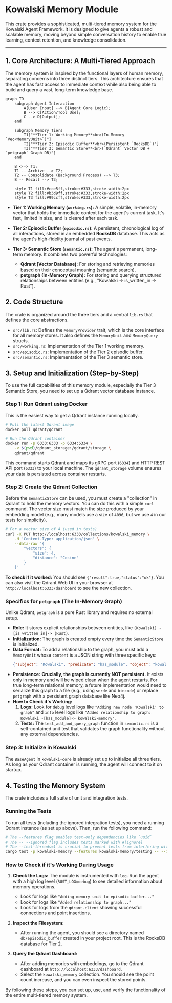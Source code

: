 # Kowalski Memory Module

This crate provides a sophisticated, multi-tiered memory system for the Kowalski Agent Framework. It is designed to give agents a robust and scalable memory, moving beyond simple conversation history to enable true learning, context retention, and knowledge consolidation.

---

## 1. Core Architecture: A Multi-Tiered Approach

The memory system is inspired by the functional layers of human memory, separating concerns into three distinct tiers. This architecture ensures that the agent has fast access to immediate context while also being able to build and query a vast, long-term knowledge base.

```mermaid
graph TD
    subgraph Agent Interaction
        A[User Input] --> B{Agent Core Logic};
        B --> C[Action/Tool Use];
        C --> D[Output];
    end

    subgraph Memory Tiers
        T1["**Tier 1: Working Memory**<br>(In-Memory `Vec<MemoryUnit>`)"]
        T2["**Tier 2: Episodic Buffer**<br>(Persistent `RocksDB`)"]
        T3["**Tier 3: Semantic Store**<br>(`Qdrant` Vector DB + `petgraph` Graph DB)"]
    end

    B <--> T1;
    T1 -- Archive --> T2;
    T2 -- Consolidate (Background Process) --> T3;
    B -- Recall --> T3;

    style T1 fill:#cce5ff,stroke:#333,stroke-width:2px
    style T2 fill:#b3d9ff,stroke:#333,stroke-width:2px
    style T3 fill:#99ccff,stroke:#333,stroke-width:2px
```

*   **Tier 1: Working Memory (`working.rs`):** A simple, volatile, in-memory vector that holds the immediate context for the agent's current task. It's fast, limited in size, and is cleared after each task.

*   **Tier 2: Episodic Buffer (`episodic.rs`):** A persistent, chronological log of all interactions, stored in an embedded **RocksDB** database. This acts as the agent's high-fidelity journal of past events.

*   **Tier 3: Semantic Store (`semantic.rs`):** The agent's permanent, long-term memory. It combines two powerful technologies:
    *   **Qdrant (Vector Database):** For storing and retrieving memories based on their conceptual meaning (semantic search).
    *   **petgraph (In-Memory Graph):** For storing and querying structured relationships between entities (e.g., "Kowalski -> is_written_in -> Rust").

## 2. Code Structure

The crate is organized around the three tiers and a central `lib.rs` that defines the core abstractions.

*   `src/lib.rs`: Defines the `MemoryProvider` trait, which is the core interface for all memory stores. It also defines the `MemoryUnit` and `MemoryQuery` structs.
*   `src/working.rs`: Implementation of the Tier 1 working memory.
*   `src/episodic.rs`: Implementation of the Tier 2 episodic buffer.
*   `src/semantic.rs`: Implementation of the Tier 3 semantic store.

## 3. Setup and Initialization (Step-by-Step)

To use the full capabilities of this memory module, especially the Tier 3 Semantic Store, you need to set up a Qdrant vector database instance.

### Step 1: Run Qdrant using Docker

This is the easiest way to get a Qdrant instance running locally.

```bash
# Pull the latest Qdrant image
docker pull qdrant/qdrant

# Run the Qdrant container
docker run -p 6333:6333 -p 6334:6334 \
    -v $(pwd)/qdrant_storage:/qdrant/storage \
    qdrant/qdrant
```

This command starts Qdrant and maps its gRPC port (`6334`) and HTTP REST API port (`6333`) to your local machine. The `qdrant_storage` volume ensures your data is persisted across container restarts.

### Step 2: Create the Qdrant Collection

Before the `SemanticStore` can be used, you must create a "collection" in Qdrant to hold the memory vectors. You can do this with a simple `curl` command. The vector size must match the size produced by your embedding model (e.g., many models use a size of `4096`, but we use `4` in our tests for simplicity).

```bash
# For a vector size of 4 (used in tests)
curl -X PUT http://localhost:6333/collections/kowalski_memory \
    -H 'Content-Type: application/json' \
    --data-raw '{
        "vectors": {
            "size": 4,
            "distance": "Cosine"
        }
    }'
```

**To check if it worked:** You should see `{"result":true,"status":"ok"}`. You can also visit the Qdrant Web UI in your browser at `http://localhost:6333/dashboard` to see the new collection.

### Specifics for `petgraph` (The In-Memory Graph)

Unlike Qdrant, `petgraph` is a pure Rust library and requires no external setup.

*   **Role:** It stores explicit relationships between entities, like `(Kowalski) -[is_written_in]-> (Rust)`.
*   **Initialization:** The graph is created empty every time the `SemanticStore` is initialized.
*   **Data Format:** To add a relationship to the graph, you must add a `MemoryUnit` whose `content` is a JSON string with three specific keys:
    ```json
    {"subject": "Kowalski", "predicate": "has_module", "object": "kowalski-memory"}
    ```
*   **Persistence:** **Crucially, the graph is currently NOT persistent.** It exists only in memory and will be wiped clean when the agent restarts. For true long-term relational memory, a future implementation would need to serialize this graph to a file (e.g., using `serde` and `bincode`) or replace `petgraph` with a persistent graph database like Neo4j.
*   **How to Check it's Working:**
    1.  **Logs:** Look for `debug` level logs like `"Adding new node 'Kowalski' to graph"` and `info` level logs like `"Added relationship to graph: Kowalski -[has_module]-> kowalski-memory"`.
    2.  **Tests:** The `test_add_and_query_graph` function in `semantic.rs` is a self-contained unit test that validates the graph functionality without any external dependencies.

### Step 3: Initialize in Kowalski


The `BaseAgent` in `kowalski-core` is already set up to initialize all three tiers. As long as your Qdrant container is running, the agent will connect to it on startup.

## 4. Testing the Memory System

The crate includes a full suite of unit and integration tests.

### Running the Tests

To run all tests (including the ignored integration tests), you need a running Qdrant instance (as set up above). Then, run the following command:

```bash
# The --features flag enables test-only dependencies like `uuid`
# The -- --ignored flag includes tests marked with #[ignore]
# The --test-threads=1 is crucial to prevent tests from interfering with each other's DB access
cargo test -p kowalski-memory --features kowalski-memory/testing -- --ignored --test-threads=1
```

### How to Check if it's Working During Usage

1.  **Check the Logs:** The module is instrumented with `log`. Run the agent with a high log level (`RUST_LOG=debug`) to see detailed information about memory operations.
    *   Look for logs like `"Adding memory unit to episodic buffer..."`
    *   Look for logs like `"Added relationship to graph..."`
    *   Look for logs from the `qdrant-client` showing successful connections and point insertions.

2.  **Inspect the Filesystem:**
    *   After running the agent, you should see a directory named `db/episodic_buffer` created in your project root. This is the RocksDB database for Tier 2.

3.  **Query the Qdrant Dashboard:**
    *   After adding memories with embeddings, go to the Qdrant dashboard at `http://localhost:6333/dashboard`.
    *   Select the `kowalski_memory` collection. You should see the point count increase, and you can even inspect the stored points.

By following these steps, you can set up, use, and verify the functionality of the entire multi-tiered memory system.